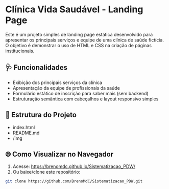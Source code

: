 # Clínica Vida Saudável - Landing Page

Este é um projeto simples de landing page estática desenvolvido para apresentar os principais serviços e equipe de uma clínica de saúde fictícia. O objetivo é demonstrar o uso de HTML e CSS na criação de páginas institucionais.

## 🩺 Funcionalidades

- Exibição dos principais serviços da clínica
- Apresentação da equipe de profissionais da saúde
- Formulário estático de inscrição para saber mais (sem backend)
- Estruturação semântica com cabeçalhos e layout responsivo simples

## 📂 Estrutura do Projeto
 - index.html
 - README.md
 - /img 
   
## 🌐 Como Visualizar no Navegador

1.  Acesse: https://brenomdc.github.io/Sistematizacao_PDW/
2.  Ou baixe/clone este repositório:
   ```bash
   git clone https://github.com/BrenoMdC/Sistematizacao_PDW.git

